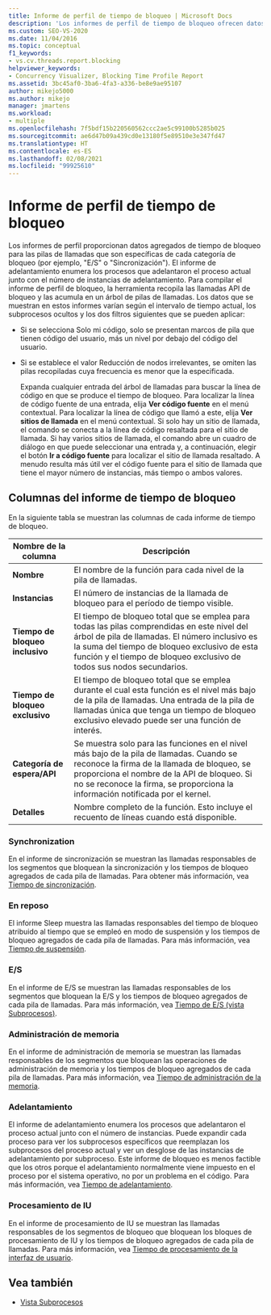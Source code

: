 ```yaml
---
title: Informe de perfil de tiempo de bloqueo | Microsoft Docs
description: 'Los informes de perfil de tiempo de bloqueo ofrecen datos sobre el tiempo de bloqueo agregado. Hay seis tipos de informes: Sincronización, Suspensión, E/S, Memoria, Adelantamiento y UI.'
ms.custom: SEO-VS-2020
ms.date: 11/04/2016
ms.topic: conceptual
f1_keywords:
- vs.cv.threads.report.blocking
helpviewer_keywords:
- Concurrency Visualizer, Blocking Time Profile Report
ms.assetid: 3bc45af0-3ba6-4fa3-a336-be8e9ae95107
author: mikejo5000
ms.author: mikejo
manager: jmartens
ms.workload:
- multiple
ms.openlocfilehash: 7f5bdf15b220560562ccc2ae5c99100b5285b025
ms.sourcegitcommit: ae6d47b09a439cd0e13180f5e89510e3e347fd47
ms.translationtype: HT
ms.contentlocale: es-ES
ms.lasthandoff: 02/08/2021
ms.locfileid: "99925610"
---
```

# <a name="blocking-time-profile-report"></a>Informe de perfil de tiempo de bloqueo
Los informes de perfil proporcionan datos agregados de tiempo de bloqueo para las pilas de llamadas que son específicas de cada categoría de bloqueo (por ejemplo, "E/S" o "Sincronización"). El informe de adelantamiento enumera los procesos que adelantaron el proceso actual junto con el número de instancias de adelantamiento. Para compilar el informe de perfil de bloqueo, la herramienta recopila las llamadas API de bloqueo y las acumula en un árbol de pilas de llamadas. Los datos que se muestran en estos informes varían según el intervalo de tiempo actual, los subprocesos ocultos y los dos filtros siguientes que se pueden aplicar:

- Si se selecciona Solo mi código, solo se presentan marcos de pila que tienen código del usuario, más un nivel por debajo del código del usuario.

- Si se establece el valor Reducción de nodos irrelevantes, se omiten las pilas recopiladas cuya frecuencia es menor que la especificada.

  Expanda cualquier entrada del árbol de llamadas para buscar la línea de código en que se produce el tiempo de bloqueo. Para localizar la línea de código fuente de una entrada, elija **Ver código fuente** en el menú contextual. Para localizar la línea de código que llamó a este, elija **Ver sitios de llamada** en el menú contextual. Si solo hay un sitio de llamada, el comando se conecta a la línea de código resaltada para el sitio de llamada. Si hay varios sitios de llamada, el comando abre un cuadro de diálogo en que puede seleccionar una entrada y, a continuación, elegir el botón **Ir a código fuente** para localizar el sitio de llamada resaltado. A menudo resulta más útil ver el código fuente para el sitio de llamada que tiene el mayor número de instancias, más tiempo o ambos valores.

## <a name="blocking-time-report-columns"></a>Columnas del informe de tiempo de bloqueo
 En la siguiente tabla se muestran las columnas de cada informe de tiempo de bloqueo.

|Nombre de la columna|Descripción|
|-----------------|-----------------|
|**Nombre**|El nombre de la función para cada nivel de la pila de llamadas.|
|**Instancias**|El número de instancias de la llamada de bloqueo para el período de tiempo visible.|
|**Tiempo de bloqueo inclusivo**|El tiempo de bloqueo total que se emplea para todas las pilas comprendidas en este nivel del árbol de pila de llamadas. El número inclusivo es la suma del tiempo de bloqueo exclusivo de esta función y el tiempo de bloqueo exclusivo de todos sus nodos secundarios.|
|**Tiempo de bloqueo exclusivo**|El tiempo de bloqueo total que se emplea durante el cual esta función es el nivel más bajo de la pila de llamadas. Una entrada de la pila de llamadas única que tenga un tiempo de bloqueo exclusivo elevado puede ser una función de interés.|
|**Categoría de espera/API**|Se muestra solo para las funciones en el nivel más bajo de la pila de llamadas. Cuando se reconoce la firma de la llamada de bloqueo, se proporciona el nombre de la API de bloqueo. Si no se reconoce la firma, se proporciona la información notificada por el kernel.|
|**Detalles**|Nombre completo de la función. Esto incluye el recuento de líneas cuando está disponible.|

### <a name="synchronization"></a>Synchronization
 En el informe de sincronización se muestran las llamadas responsables de los segmentos que bloquean la sincronización y los tiempos de bloqueo agregados de cada pila de llamadas. Para obtener más información, vea [Tiempo de sincronización](../profiling/synchronization-time.md).

### <a name="sleep"></a>En reposo
 El informe Sleep muestra las llamadas responsables del tiempo de bloqueo atribuido al tiempo que se empleó en modo de suspensión y los tiempos de bloqueo agregados de cada pila de llamadas. Para más información, vea [Tiempo de suspensión](../profiling/sleep-time.md).

### <a name="io"></a>E/S
 En el informe de E/S se muestran las llamadas responsables de los segmentos que bloquean la E/S y los tiempos de bloqueo agregados de cada pila de llamadas. Para más información, vea [Tiempo de E/S (vista Subprocesos)](../profiling/i-o-time-threads-view.md).

### <a name="memory-management"></a>Administración de memoria
 En el informe de administración de memoria se muestran las llamadas responsables de los segmentos que bloquean las operaciones de administración de memoria y los tiempos de bloqueo agregados de cada pila de llamadas. Para más información, vea [Tiempo de administración de la memoria](../profiling/memory-management-time.md).

### <a name="preemption"></a>Adelantamiento
 El informe de adelantamiento enumera los procesos que adelantaron el proceso actual junto con el número de instancias.  Puede expandir cada proceso para ver los subprocesos específicos que reemplazan los subprocesos del proceso actual y ver un desglose de las instancias de adelantamiento por subproceso. Este informe de bloqueo es menos factible que los otros porque el adelantamiento normalmente viene impuesto en el proceso por el sistema operativo, no por un problema en el código. Para más información, vea [Tiempo de adelantamiento](../profiling/preemption-time.md).

### <a name="ui-processing"></a>Procesamiento de IU
 En el informe de procesamiento de IU se muestran las llamadas responsables de los segmentos de bloqueo que bloquean los bloques de procesamiento de IU y los tiempos de bloqueo agregados de cada pila de llamadas. Para más información, vea [Tiempo de procesamiento de la interfaz de usuario](../profiling/ui-processing-time.md).

## <a name="see-also"></a>Vea también
- [Vista Subprocesos](../profiling/threads-view-parallel-performance.md)